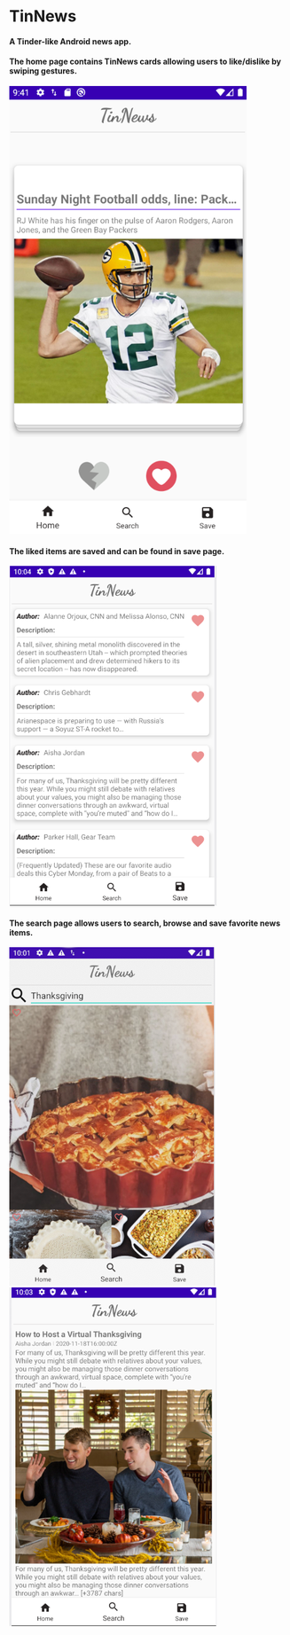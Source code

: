 # TinNews
#### A Tinder-like Android news app.  
#### The home page contains TinNews cards allowing users to like/dislike by swiping gestures.  
![Home page](Home.png "Home page")

#### The liked items are saved and can be found in save page.  
![Save page](Save.png "Save page")

#### The search page allows users to search, browse and save favorite news items.  
![Search page](Search.png "Search page") ![Detail page](Detail.png "Detail page")
